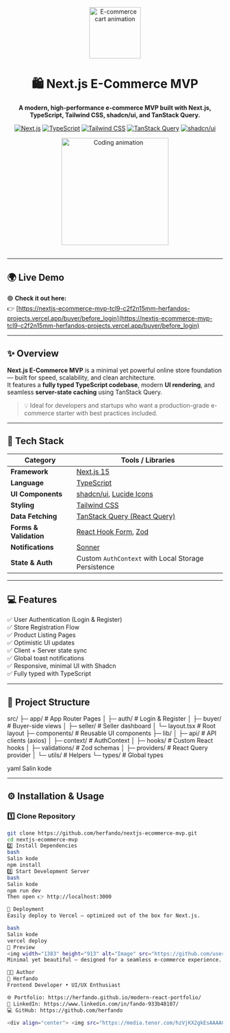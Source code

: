 <div align="center">
  <img src="https://media.tenor.com/3vXxg1O3Fz0AAAAC/shop-cart-shopping.gif" width="120" alt="E-commerce cart animation" />
  <h1>🛍️ Next.js E-Commerce MVP</h1>
  <p>
    <strong>A modern, high-performance e-commerce MVP built with Next.js, TypeScript, Tailwind CSS, shadcn/ui, and TanStack Query.</strong>
  </p>

  <p>
    <a href="https://nextjs.org"><img src="https://img.shields.io/badge/Next.js-15.5.4-black?style=for-the-badge&logo=next.js" alt="Next.js" /></a>
    <a href="https://www.typescriptlang.org/"><img src="https://img.shields.io/badge/TypeScript-5.6-blue?style=for-the-badge&logo=typescript" alt="TypeScript" /></a>
    <a href="https://tailwindcss.com/"><img src="https://img.shields.io/badge/TailwindCSS-3.4-38BDF8?style=for-the-badge&logo=tailwind-css" alt="Tailwind CSS" /></a>
    <a href="https://tanstack.com/query/latest"><img src="https://img.shields.io/badge/TanStack_Query-5-orange?style=for-the-badge&logo=react-query" alt="TanStack Query" /></a>
    <a href="https://ui.shadcn.com"><img src="https://img.shields.io/badge/shadcn/ui-Modern_UI-8B5CF6?style=for-the-badge&logo=shadcnui" alt="shadcn/ui" /></a>
  </p>

  <img src="https://media.tenor.com/x3DTPv6YdOAAAAAi/web-developer-coding.gif" width="250" alt="Coding animation" />

  <br />
  <br />
</div>

---

## 🌍 Live Demo

🟢 **Check it out here:**  
👉 [https://nextjs-ecommerce-mvp-tcl9-c2f2n15mm-herfandos-projects.vercel.app/buyer/before_login](https://nextjs-ecommerce-mvp-tcl9-c2f2n15mm-herfandos-projects.vercel.app/buyer/before_login)

---

## ✨ Overview

**Next.js E-Commerce MVP** is a minimal yet powerful online store foundation — built for speed, scalability, and clean architecture.  
It features a **fully typed TypeScript codebase**, modern **UI rendering**, and seamless **server-state caching** using TanStack Query.

> 💡 Ideal for developers and startups who want a production-grade e-commerce starter with best practices included.

---

## 🚀 Tech Stack

| Category | Tools / Libraries |
|-----------|------------------|
| **Framework** | [Next.js 15](https://nextjs.org) |
| **Language** | [TypeScript](https://www.typescriptlang.org/) |
| **UI Components** | [shadcn/ui](https://ui.shadcn.com), [Lucide Icons](https://lucide.dev) |
| **Styling** | [Tailwind CSS](https://tailwindcss.com) |
| **Data Fetching** | [TanStack Query (React Query)](https://tanstack.com/query/latest) |
| **Forms & Validation** | [React Hook Form](https://react-hook-form.com), [Zod](https://zod.dev) |
| **Notifications** | [Sonner](https://sonner.emilkowal.ski) |
| **State & Auth** | Custom `AuthContext` with Local Storage Persistence |

---

## 💻 Features

✅ User Authentication (Login & Register)  
✅ Store Registration Flow  
✅ Product Listing Pages  
✅ Optimistic UI updates  
✅ Client + Server state sync  
✅ Global toast notifications  
✅ Responsive, minimal UI with Shadcn  
✅ Fully typed with TypeScript  

---

## 🧱 Project Structure

src/
├─ app/ # App Router Pages
│ ├─ auth/ # Login & Register
│ ├─ buyer/ # Buyer-side views
│ ├─ seller/ # Seller dashboard
│ └─ layout.tsx # Root layout
├─ components/ # Reusable UI components
├─ lib/
│ ├─ api/ # API clients (axios)
│ ├─ context/ # AuthContext
│ ├─ hooks/ # Custom React hooks
│ ├─ validations/ # Zod schemas
│ ├─ providers/ # React Query provider
│ └─ utils/ # Helpers
└─ types/ # Global types

yaml
Salin kode

---

## ⚙️ Installation & Usage

### 1️⃣ Clone Repository

```bash
git clone https://github.com/herfando/nextjs-ecommerce-mvp.git
cd nextjs-ecommerce-mvp
2️⃣ Install Dependencies
bash
Salin kode
npm install
3️⃣ Start Development Server
bash
Salin kode
npm run dev
Then open 👉 http://localhost:3000

🚢 Deployment
Easily deploy to Vercel — optimized out of the box for Next.js.

bash
Salin kode
vercel deploy
📸 Preview
<img width="1383" height="913" alt="Image" src="https://github.com/user-attachments/assets/975d527b-27f0-4fc0-818f-73479212dbe7" />
Minimal yet beautiful — designed for a seamless e-commerce experience.

🧑‍💻 Author
👤 Herfando
Frontend Developer • UI/UX Enthusiast

🌐 Portfolio: https://herfando.github.io/modern-react-portfolio/
💼 LinkedIn: https://www.linkedin.com/in/fando-933b48107/
💻 GitHub: https://github.com/herfando

<div align="center"> <img src="https://media.tenor.com/hzVjKX2gkEsAAAAC/success-rocket.gif" width="180" alt="Rocket animation" /> <br /><br /> <strong>⭐ Star this repo if you like it — it helps a lot!</strong> </div> ```
